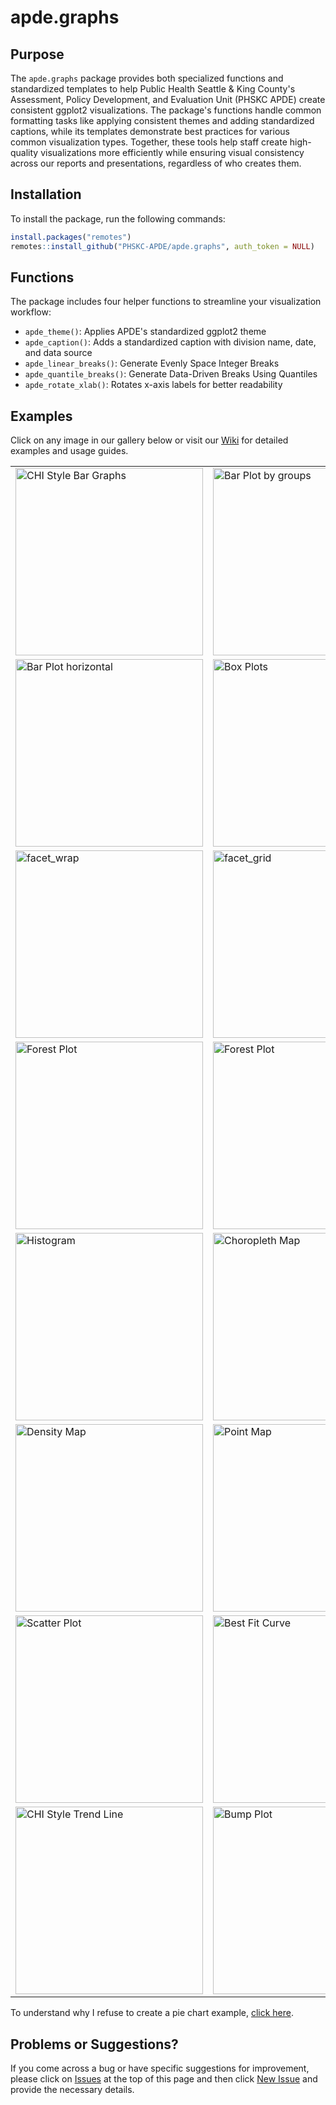 # apde.graphs

## Purpose
The `apde.graphs` package provides both specialized functions and standardized templates to help Public Health Seattle & King County's Assessment, Policy Development, and Evaluation Unit (PHSKC APDE) create consistent ggplot2 visualizations. The package's functions handle common formatting tasks like applying consistent themes and adding standardized captions, while its templates demonstrate best practices for various common visualization types. Together, these tools help staff create high-quality visualizations more efficiently while ensuring visual consistency across our reports and presentations, regardless of who creates them.

## Installation
To install the package, run the following commands:

```r
install.packages("remotes")
remotes::install_github("PHSKC-APDE/apde.graphs", auth_token = NULL)
```

## Functions
The package includes four helper functions to streamline your visualization workflow:

- `apde_theme()`: Applies APDE's standardized ggplot2 theme
- `apde_caption()`: Adds a standardized caption with division name, date, and data source
- `apde_linear_breaks()`: Generate Evenly Space Integer Breaks
- `apde_quantile_breaks()`: Generate Data-Driven Breaks Using Quantiles
- `apde_rotate_xlab()`: Rotates x-axis labels for better readability

## Examples 
Click on any image in our gallery below or visit our [Wiki](https://github.com/PHSKC-APDE/apde.graphs/wiki) for detailed examples and usage guides. 

<table>
<tr>
<td width="50%">
    <a href="https://github.com/PHSKC-APDE/apde.graphs/wiki/bar_plot_chi">
        <img src="https://github.com/PHSKC-APDE/apde.graphs/wiki/bar_plot_chi_files/figure-commonmark/display_custom_colors-1.png" width="300" alt="CHI Style Bar Graphs"/>
    </a>
</td>
<td width="50%">
    <a href="https://github.com/PHSKC-APDE/apde.graphs/wiki/bar_plot_groups">
        <img src="https://github.com/PHSKC-APDE/apde.graphs/wiki/bar_plot_groups_files/figure-commonmark/display_hline-1.png" width="300" alt="Bar Plot by groups"/>
    </a>
</td>
</tr>

<tr>
<td width="50%">
    <a href="https://github.com/PHSKC-APDE/apde.graphs/wiki/bar_plot_single">
        <img src="https://github.com/PHSKC-APDE/apde.graphs/wiki/bar_plot_single_files/figure-commonmark/display_horizontal2-1.png" width="300" alt="Bar Plot horizontal"/>
    </a>
</td>
<td width="50%">
    <a href="https://github.com/PHSKC-APDE/apde.graphs/wiki/boxplots_by_group">
        <img src="https://github.com/PHSKC-APDE/apde.graphs/wiki/boxplots_by_group_files/figure-commonmark/display_theme_tweak-1.png" width="300" alt="Box Plots"/>
    </a>
</td>
</tr>

<tr>
<td width="50%">
    <a href="https://github.com/PHSKC-APDE/apde.graphs/wiki/faceted_plots">
        <img src="https://github.com/PHSKC-APDE/apde.graphs/wiki/faceted_plots_files/figure-commonmark/display_customize_facet_wrap-1.png" width="300" alt="facet_wrap"/>
    </a>
</td>
<td width="50%">
    <a href="https://github.com/PHSKC-APDE/apde.graphs/wiki/faceted_plots">
        <img src="https://github.com/PHSKC-APDE/apde.graphs/wiki/faceted_plots_files/figure-commonmark/display_customized_face_grid2-1.png" width="300" alt="facet_grid"/>
    </a>
</td>
</tr>

<tr>
<td width="50%">
    <a href="https://github.com/PHSKC-APDE/apde.graphs/wiki/forest_plot">
        <img src="https://github.com/PHSKC-APDE/apde.graphs/wiki/forest_plot_files/figure-commonmark/display_with_reference-1.png" width="300" alt="Forest Plot"/>
    </a>
</td>
<td width="50%">
    <a href="https://github.com/PHSKC-APDE/apde.graphs/wiki/forest_plot">
        <img src="https://github.com/PHSKC-APDE/apde.graphs/wiki/forest_plot_files/figure-commonmark/display_modern-1.png" width="300" alt="Forest Plot"/>
    </a>
</td>
</tr>

<tr>
<td width="50%">
    <a href="https://github.com/PHSKC-APDE/apde.graphs/wiki/histogram">
        <img src="https://github.com/PHSKC-APDE/apde.graphs/wiki/histogram_files/figure-commonmark/display_with_annotation-1.png" width="300" alt="Histogram"/>
    </a>
</td>
<td width="50%">
    <a href="https://github.com/PHSKC-APDE/apde.graphs/wiki/maps_choropleth">
        <img src="https://github.com/PHSKC-APDE/apde.graphs/wiki/maps_choropleth_files/figure-commonmark/display_with_cities-1.png" width="300" alt="Choropleth Map"/>
    </a>
</td>
</tr>

<tr>
<td width="50%">
    <a href="https://github.com/PHSKC-APDE/apde.graphs/wiki/maps_density">
        <img src="https://github.com/PHSKC-APDE/apde.graphs/wiki/maps_density_files/figure-commonmark/display_adjusted_theme-1.png" width="300" alt="Density Map"/>
    </a>
</td>
<td width="50%">
    <a href="https://github.com/PHSKC-APDE/apde.graphs/wiki/maps_points">
        <img src="https://github.com/PHSKC-APDE/apde.graphs/wiki/maps_points_files/figure-commonmark/display_with_labels-1.png" width="300" alt="Point Map"/>
    </a>
</td>
</tr>

<tr>
<td width="50%">
    <a href="https://github.com/PHSKC-APDE/apde.graphs/wiki/scatter_plot">
        <img src="https://github.com/PHSKC-APDE/apde.graphs/wiki/scatter_plot_files/figure-commonmark/display_plot-1.png" width="300" alt="Scatter Plot"/>
    </a>
</td>
<td width="50%">
    <a href="https://github.com/PHSKC-APDE/apde.graphs/wiki/scatter_plot">
        <img src="https://github.com/PHSKC-APDE/apde.graphs/wiki/scatter_plot_files/figure-commonmark/display_with_custom_legends-1.png" width="300" alt="Best Fit Curve"/>
    </a>
</td>
</tr>

<tr>
<td width="50%">
    <a href="https://github.com/PHSKC-APDE/apde.graphs/wiki/trend_line_chi">
        <img src="https://github.com/PHSKC-APDE/apde.graphs/wiki/trend_line_chi_files/figure-commonmark/display_tweak_default_theme-1.png" width="300" alt="CHI Style Trend Line"/>
    </a>
</td>
<td width="50%">
    <a href="https://github.com/PHSKC-APDE/apde.graphs/wiki/bump_plot">
        <img src="https://github.com/PHSKC-APDE/apde.graphs/wiki/bump_plot_files/figure-commonmark/display_final-1.png" width="300" alt="Bump Plot"/>
    </a>
</td>
</tr>
</table>


To understand why I refuse to create a pie chart example, [click here](http://static1.squarespace.com/static/56713bf4dc5cb41142f28d1f/5671e8bf816924fc22651410/5671eb2e816924fc22651bc9/1450306350612/devourThePie3.gif?format=original).

## Problems or Suggestions?

If you come across a bug or have specific suggestions for improvement, please click on [Issues](https://github.com/PHSKC-APDE/apde.graphs/issues) at the top of this page and then click [New Issue](https://github.com/PHSKC-APDE/apde.graphs/issues/new) and provide the necessary details.
